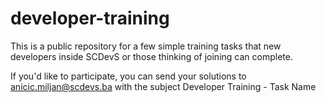 # developer-training
This is a public repository for a few simple training tasks that new developers inside SCDevS or those thinking of joining can complete.

If you'd like to participate, you can send your solutions to anicic.miljan@scdevs.ba with the subject Developer Training - Task Name
